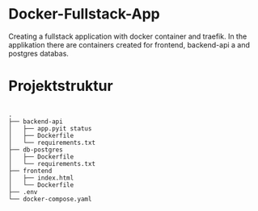 # Docker-Fullstack-App
Creating a fullstack application with docker container and traefik. In the applikation there are containers created for frontend, backend-api a and postgres databas.


# Projektstruktur

```text

.
├── backend-api
│   ├── app.pyit status
│   ├── Dockerfile
│   └── requirements.txt
├── db-postgres
│   ├── Dockerfile
│   └── requirements.txt
├── frontend
│   ├── index.html
│   └── Dockerfile
├── .env
└── docker-compose.yaml


